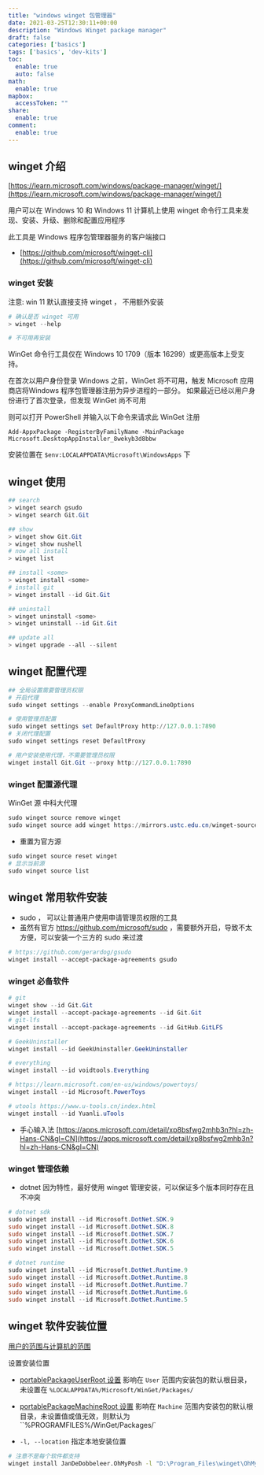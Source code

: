 ```yaml
---
title: "windows winget 包管理器"
date: 2021-03-25T12:30:11+00:00
description: "Windows Winget package manager"
draft: false
categories: ['basics']
tags: ['basics', 'dev-kits']
toc:
  enable: true
  auto: false
math:
  enable: true
mapbox:
  accessToken: ""
share:
  enable: true
comment:
  enable: true
---
```


## winget 介绍

[https://learn.microsoft.com/windows/package-manager/winget/](https://learn.microsoft.com/windows/package-manager/winget/)

用户可以在 Windows 10 和 Windows 11 计算机上使用 winget 命令行工具来发现、安装、升级、删除和配置应用程序

此工具是 Windows 程序包管理器服务的客户端接口

- [https://github.com/microsoft/winget-cli](https://github.com/microsoft/winget-cli)

### winget 安装

注意: win 11 默认直接支持 winget ， 不用额外安装

```ps1
# 确认是否 winget 可用
> winget --help

# 不可用再安装
```

WinGet 命令行工具仅在 Windows 10 1709（版本 16299）或更高版本上受支持。

在首次以用户身份登录 Windows 之前，WinGet 将不可用，触发 Microsoft 应用商店将Windows 程序包管理器注册为异步进程的一部分。 如果最近已经以用户身份进行了首次登录，但发现 WinGet 尚不可用

则可以打开 PowerShell 并输入以下命令来请求此 WinGet 注册

```
Add-AppxPackage -RegisterByFamilyName -MainPackage Microsoft.DesktopAppInstaller_8wekyb3d8bbw
```

安装位置在 `$env:LOCALAPPDATA\Microsoft\WindowsApps` 下

## winget 使用

```ps1
## search
> winget search gsudo
> winget search Git.Git

## show
> winget show Git.Git
> winget show nushell
# now all install
> winget list

## install <some>
> winget install <some>
# install git
> winget install --id Git.Git

## uninstall
> winget uninstall <some>
> winget uninstall --id Git.Git

## update all
> winget upgrade --all --silent
```

## winget 配置代理

```ps1
## 全局设置需要管理员权限
# 开启代理
sudo winget settings --enable ProxyCommandLineOptions

# 使用管理员配置
sudo winget settings set DefaultProxy http://127.0.0.1:7890
# 关闭代理配置
sudo winget settings reset DefaultProxy

# 用户安装使用代理，不需要管理员权限
winget install Git.Git --proxy http://127.0.0.1:7890
```

### winget 配置源代理

WinGet 源 中科大代理

```ps1
sudo winget source remove winget
sudo winget source add winget https://mirrors.ustc.edu.cn/winget-source
```

- 重置为官方源

```ps1
sudo winget source reset winget
# 显示当前源
sudo winget source list
```

## winget 常用软件安装

- sudo ， 可以让普通用户使用申请管理员权限的工具
- 虽然有官方 https://github.com/microsoft/sudo ，需要额外开启，导致不太方便，可以安装一个三方的 sudo 来过渡

```ps1
# https://github.com/gerardog/gsudo
winget install --accept-package-agreements gsudo
```

### winget 必备软件

```ps1
# git
winget show --id Git.Git
winget install --accept-package-agreements --id Git.Git
# git-lfs
winget install --accept-package-agreements --id GitHub.GitLFS

# GeekUninstaller
winget install --id GeekUninstaller.GeekUninstaller

# everything
winget install --id voidtools.Everything

# https://learn.microsoft.com/en-us/windows/powertoys/
winget install --id Microsoft.PowerToys

# utools https://www.u-tools.cn/index.html
winget install --id Yuanli.uTools
```

- 手心输入法 [https://apps.microsoft.com/detail/xp8bsfwg2mhb3n?hl=zh-Hans-CN&gl=CN](https://apps.microsoft.com/detail/xp8bsfwg2mhb3n?hl=zh-Hans-CN&gl=CN)

### winget 管理依赖

- dotnet 因为特性，最好使用 winget 管理安装，可以保证多个版本同时存在且不冲突

```ps1
# dotnet sdk
sudo winget install --id Microsoft.DotNet.SDK.9
sudo winget install --id Microsoft.DotNet.SDK.8
sudo winget install --id Microsoft.DotNet.SDK.7
sudo winget install --id Microsoft.DotNet.SDK.6
sudo winget install --id Microsoft.DotNet.SDK.5

# dotnet runtime
sudo winget install --id Microsoft.DotNet.Runtime.9
sudo winget install --id Microsoft.DotNet.Runtime.8
sudo winget install --id Microsoft.DotNet.Runtime.7
sudo winget install --id Microsoft.DotNet.Runtime.6
sudo winget install --id Microsoft.DotNet.Runtime.5
```

## winget 软件安装位置

[用户的范围与计算机的范围](https://learn.microsoft.com/zh-cn/windows/package-manager/winget/troubleshooting#scope-for-specific-user-vs-machine-wide)

设置安装位置
- [portablePackageUserRoot 设置](https://learn.microsoft.com/zh-cn/windows/package-manager/winget/settings#portablepackageuserroot-setting) 影响在 `User` 范围内安装包的默认根目录，未设置在
  `%LOCALAPPDATA%/Microsoft/WinGet/Packages/`
- [portablePackageMachineRoot 设置](https://learn.microsoft.com/zh-cn/windows/package-manager/winget/settings#portablepackagemachineroot-setting)  影响在 `Machine` 范围内安装包的默认根目录，未设置值或值无效，则默认为 ``%PROGRAMFILES%/WinGet/Packages/`

- `-l, --location` 指定本地安装位置

```bash
# 注意不是每个软件都支持
winget install JanDeDobbeleer.OhMyPosh -l "D:\Program_Files\winget\OhMyPosh"
```
